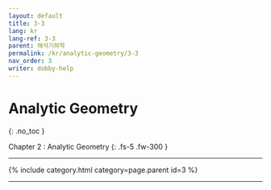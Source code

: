 ```yaml
---
layout: default
title: 3-3
lang: kr
lang-ref: 3-3
parent: 해석기하학
permalink: /kr/analytic-geometry/3-3
nav_order: 3
writer: dobby-help
---
```


# Analytic Geometry
{: .no_toc }


Chapter 2 : Analytic Geometry
{: .fs-5 .fw-300 }

---

{% include category.html category=page.parent id=3 %}

---

